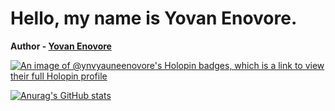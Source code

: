 # Hello, my name is Yovan Enovore.

**Author - [Yovan Enovore](https://www.yovanenovore.site)**

[![An image of @ynvyauneenovore's Holopin badges, which is a link to view their full Holopin profile](https://holopin.me/ynvyauneenovore)](https://holopin.io/@ynvyauneenovore)

[![Anurag's GitHub stats](https://github-readme-stats.vercel.app/api?username=ynvYauneEnovore&theme=transparent)](https://github.com/anuraghazra/github-readme-stats)
